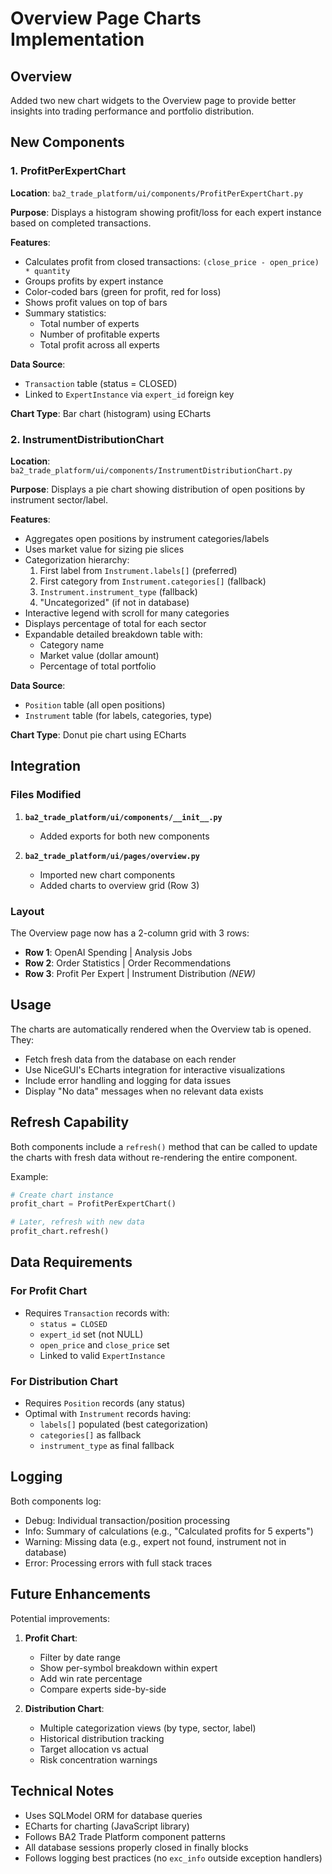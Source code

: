 # Overview Page Charts Implementation

## Overview
Added two new chart widgets to the Overview page to provide better insights into trading performance and portfolio distribution.

## New Components

### 1. ProfitPerExpertChart
**Location**: `ba2_trade_platform/ui/components/ProfitPerExpertChart.py`

**Purpose**: Displays a histogram showing profit/loss for each expert instance based on completed transactions.

**Features**:
- Calculates profit from closed transactions: `(close_price - open_price) * quantity`
- Groups profits by expert instance
- Color-coded bars (green for profit, red for loss)
- Shows profit values on top of bars
- Summary statistics:
  - Total number of experts
  - Number of profitable experts
  - Total profit across all experts

**Data Source**: 
- `Transaction` table (status = CLOSED)
- Linked to `ExpertInstance` via `expert_id` foreign key

**Chart Type**: Bar chart (histogram) using ECharts

### 2. InstrumentDistributionChart
**Location**: `ba2_trade_platform/ui/components/InstrumentDistributionChart.py`

**Purpose**: Displays a pie chart showing distribution of open positions by instrument sector/label.

**Features**:
- Aggregates open positions by instrument categories/labels
- Uses market value for sizing pie slices
- Categorization hierarchy:
  1. First label from `Instrument.labels[]` (preferred)
  2. First category from `Instrument.categories[]` (fallback)
  3. `Instrument.instrument_type` (fallback)
  4. "Uncategorized" (if not in database)
- Interactive legend with scroll for many categories
- Displays percentage of total for each sector
- Expandable detailed breakdown table with:
  - Category name
  - Market value (dollar amount)
  - Percentage of total portfolio

**Data Source**:
- `Position` table (all open positions)
- `Instrument` table (for labels, categories, type)

**Chart Type**: Donut pie chart using ECharts

## Integration

### Files Modified

1. **`ba2_trade_platform/ui/components/__init__.py`**
   - Added exports for both new components

2. **`ba2_trade_platform/ui/pages/overview.py`**
   - Imported new chart components
   - Added charts to overview grid (Row 3)

### Layout

The Overview page now has a 2-column grid with 3 rows:
- **Row 1**: OpenAI Spending | Analysis Jobs
- **Row 2**: Order Statistics | Order Recommendations  
- **Row 3**: Profit Per Expert | Instrument Distribution *(NEW)*

## Usage

The charts are automatically rendered when the Overview tab is opened. They:
- Fetch fresh data from the database on each render
- Use NiceGUI's ECharts integration for interactive visualizations
- Include error handling and logging for data issues
- Display "No data" messages when no relevant data exists

## Refresh Capability

Both components include a `refresh()` method that can be called to update the charts with fresh data without re-rendering the entire component.

Example:
```python
# Create chart instance
profit_chart = ProfitPerExpertChart()

# Later, refresh with new data
profit_chart.refresh()
```

## Data Requirements

### For Profit Chart
- Requires `Transaction` records with:
  - `status = CLOSED`
  - `expert_id` set (not NULL)
  - `open_price` and `close_price` set
  - Linked to valid `ExpertInstance`

### For Distribution Chart
- Requires `Position` records (any status)
- Optimal with `Instrument` records having:
  - `labels[]` populated (best categorization)
  - `categories[]` as fallback
  - `instrument_type` as final fallback

## Logging

Both components log:
- Debug: Individual transaction/position processing
- Info: Summary of calculations (e.g., "Calculated profits for 5 experts")
- Warning: Missing data (e.g., expert not found, instrument not in database)
- Error: Processing errors with full stack traces

## Future Enhancements

Potential improvements:
1. **Profit Chart**:
   - Filter by date range
   - Show per-symbol breakdown within expert
   - Add win rate percentage
   - Compare experts side-by-side

2. **Distribution Chart**:
   - Multiple categorization views (by type, sector, label)
   - Historical distribution tracking
   - Target allocation vs actual
   - Risk concentration warnings

## Technical Notes

- Uses SQLModel ORM for database queries
- ECharts for charting (JavaScript library)
- Follows BA2 Trade Platform component patterns
- All database sessions properly closed in finally blocks
- Follows logging best practices (no `exc_info` outside exception handlers)
